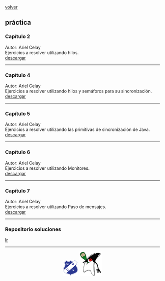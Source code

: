 
[volver](index.md)<br/>
## práctica

### Capítulo 2
Autor: Ariel Celay<br/>
Ejercicios a resolver utilizando hilos.<br/>
<a href="practica/capitulo-2-practica.pdf" target="_blank">descargar</a>

<hr/>

### Capítulo 4
Autor: Ariel Celay<br/>
Ejercicios a resolver utilizando hilos y semáforos para su sincronización.<br/>
<a href="practica/capitulo-4-practica.pdf" target="_blank">descargar</a>

<hr/>

### Capítulo 5
Autor: Ariel Celay<br/>
Ejercicios a resolver utilizando las primitivas de sincronización de Java.<br/>
<a href="practica/capitulo-5-practica.pdf" target="_blank">descargar</a>

<hr/>

### Capítulo 6
Autor: Ariel Celay<br/>
Ejercicios a resolver utilizando Monitores.<br/>
<a href="practica/capitulo-6-practica.pdf" target="_blank">descargar</a>

<hr/>

### Capítulo 7
Autor: Ariel Celay<br/>
Ejercicios a resolver utilizando Paso de mensajes.<br/>
<a href="practica/capitulo-7-practica.pdf" target="_blank">descargar</a>

<hr/>

### Repositorio soluciones
<a href="https://github.com/web-ciu-programacion/Concurrente-Soluciones" target="_blank">Ir</a>

<hr/>

<center><img src="imagenes/logo-lamadrid-1.png" />&nbsp;<img src="imagenes/logo-java-duke-chico.png" /></center>

